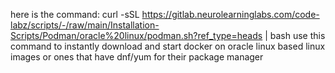 here is the command: 
curl -sSL https://gitlab.neurolearninglabs.com/code-labz/scripts/-/raw/main/Installation-Scripts/Podman/oracle%20linux/podman.sh?ref_type=heads | bash
use this command to instantly download and start docker on oracle linux based linux images or ones that have dnf/yum for their package manager 